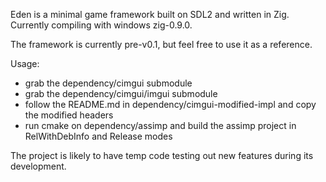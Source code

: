 Eden is a minimal game framework built on SDL2 and written in Zig.
Currently compiling with windows zig-0.9.0.

The framework is currently pre-v0.1, but feel free to use it as a reference.

Usage:
* grab the dependency/cimgui submodule
* grab the dependency/cimgui/imgui submodule
* follow the README.md in dependency/cimgui-modified-impl and copy the modified headers
* run cmake on dependency/assimp and build the assimp project in RelWithDebInfo and Release modes

The project is likely to have temp code testing out new features during its development.
